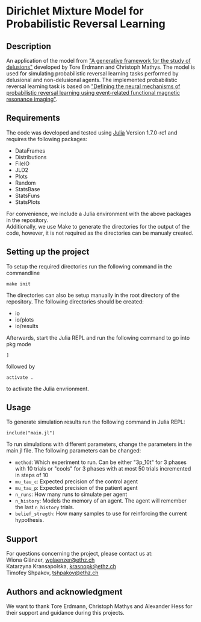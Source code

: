 # Dirichlet Mixture Model for Probabilistic Reversal Learning
## Description
An application of the model from ["A generative framework for the study of delusions"](https://www.sciencedirect.com/science/article/pii/S0920996420306277) developed by Tore Erdmann and Christoph Mathys. The model is used for simulating probabilistic reversal learning tasks performed by delusional and non-delusional agents. The implemented probabilistic reversal learning task is based on ["Defining the neural mechanisms of probabilistic reversal learning using event-related functional magnetic resonance imaging"](https://pubmed.ncbi.nlm.nih.gov/12040063/).

## Requirements
The code was developed and tested using [Julia](https://julialang.org/) Version 1.7.0-rc1 and requires the following packages:
* DataFrames
* Distributions
* FileIO
* JLD2
* Plots
* Random
* StatsBase
* StatsFuns
* StatsPlots

For convenience, we include a Julia environment with the above packages in the repository. \
Additionally, we use Make to generate the directories for the output of the code, however, it is not required as the directories can be manualy created.

## Setting up the project
To setup the required directories run the following command in the commandline
```
make init
```
The directories can also be setup manually in the root directory of the repository. The following directories should be created:
* io
* io/plots
* io/results

Afterwards, start the Julia REPL and run the following command to go into pkg mode
```
]
```
followed by
```
activate .
```
to activate the Julia envrionment.

## Usage
To generate simulation results run the following command in Julia REPL:
```
include("main.jl")
```
To run simulations with different parameters, change the parameters in the main.jl file. The following parameters can be changed:
* `method`: Which experiment to run. Can be either "3p_10t" for 3 phases with 10 trials or "cools" for 3 phases with at most 50 trials incremented in steps of 10
* `mu_tau_c`: Expected precision of the control agent
* `mu_tau_p`: Expected precision of the patient agent
* `n_runs`: How many runs to simulate per agent
* `n_history`: Models the memory of an agent. The agent will remember the last `n_history` trials.
* `belief_stregth`: How many samples to use for reinforcing the current hypothesis.

## Support
For questions concerning the project, please contact us at: \
Wiona Glänzer, wglaenzer@ethz.ch \
Katarzyna Kransapolska, krasnopk@ethz.ch \
Timofey Shpakov, tshpakov@ethz.ch

## Authors and acknowledgment
We want to thank Tore Erdmann, Christoph Mathys and Alexander Hess for their support and guidance during this projects.
